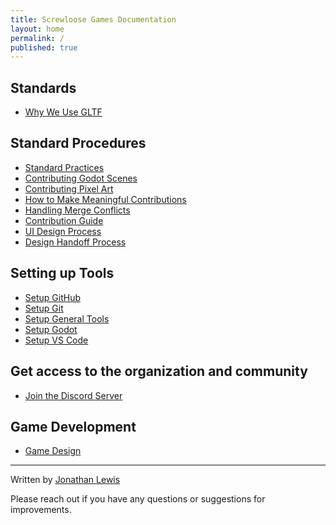 ```yaml
---
title: Screwloose Games Documentation
layout: home
permalink: /
published: true
---
```


## Standards

- [Why We Use GLTF](./content/why_we_use_gltf.md)

## Standard Procedures

- [Standard Practices](./content/guides/standard-practices/standard-practice.md)
- [Contributing Godot Scenes](./content/guides/contributing_godot_scenes.md)
- [Contributing Pixel Art](./content/guides/contributing_pixel_art.md)
- [How to Make Meaningful Contributions](./content/2024-10-21-how-to-make-meaningful-contributions.md)
- [Handling Merge Conflicts](./content/guides/merge_conflicts/handling_merge_conflicts.md)
- [Contribution Guide](./content/guides/contribution_guide.md)
- [UI Design Process](./content/guides/game_design/ui_design_process.md)
- [Design Handoff Process](content/guides/design-handoff-process.md)
## Setting up Tools

- [Setup GitHub](./content/guides/setup_github.md)
- [Setup Git](./content/guides/setup_git.md)
- [Setup General Tools](./content/guides/tool_setup/setup_general_tools.md)
- [Setup Godot](./content/guides/setup_godot.md)
- [Setup VS Code](./content/guides/vs_code/setup_vscode.md)

## Get access to the organization and community

- [Join the Discord Server](./content/guides/join_discord.md)

## Game Development

- [Game Design](./content/guides/game_design/game_design.md)

---

Written by [Jonathan Lewis](https://www.linkedin.com/in/jonathan-david-lewis/)

Please reach out if you have any questions or suggestions for improvements.